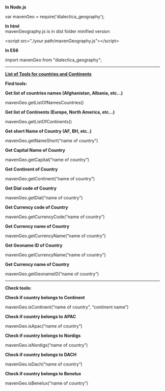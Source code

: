 <p style="margin-bottom: 0in"><b>In Node.js</b></p>
<p style="margin-bottom: 0in">var mavenGeo =
require('dialectica_geography');</p>

<p style="margin-bottom: 0in"><b>In html</b><br>mavenGeography.js is in dist folder minified version</p>

<p style="margin-bottom: 0in">&lt;script src=&quot;./your
path/mavenGeography.js&quot;&gt;&lt;/script&gt;</p>

<p style="margin-bottom: 0in"><b>In ES6</b></p>
<p style="margin-bottom: 0in">import mavenGeo from
&quot;dialectica_geography&quot;;</p>

<hr></hr>
<p style="margin-bottom: 0in"><b style="text-decoration: underline">List of Tools for countries and
  Continents</b></p>

<p style="margin-bottom: 0in"><b>Find tools:</b></p>
<p style="margin-bottom: 0in"><b>Get list of countries names
(Afghanistan, Albania, etc...)</b></p>
<p style="margin-bottom: 0in">mavenGeo.getListOfNamesCountries()</p>

<p style="margin-bottom: 0in"><b>Get list of Continents (Europe, North
America, etc...)</b></p>
<p style="margin-bottom: 0in">mavenGeo.getListOfContinents()</p>

<p style="margin-bottom: 0in"><b>Get short Name of Country (AF, BH,
etc..)</b></p>
<p style="margin-bottom: 0in">mavenGeo.getNameShort(“name of
country”)</p>

<p style="margin-bottom: 0in"><b>Get Capital Name of Country</b></p>
<p style="margin-bottom: 0in">mavenGeo.getCapital(“name of
country”)</p>

<p style="margin-bottom: 0in"><b>Get Continent of Country
</b></p>
<p style="margin-bottom: 0in">mavenGeo.getContinent(“name of
country”)</p>

<p style="margin-bottom: 0in"><b>Get Dial code of Country
</b></p>
<p style="margin-bottom: 0in">mavenGeo.getDial(“name of country”)</p>

<p style="margin-bottom: 0in"><b>Get Currency code of Country
</b></p>
<p style="margin-bottom: 0in">mavenGeo.getCurrencyCode(“name of
country”)</p>

<p style="margin-bottom: 0in"><b>Get Currency name of Country
</b></p>
<p style="margin-bottom: 0in">mavenGeo.getCurrencyName(“name of
country”)</p>

<p style="margin-bottom: 0in"><b>Get Geoname ID  of Country
</b></p>
<p style="margin-bottom: 0in">mavenGeo.getCurrencyName(“name of
country”)</p>

<p style="margin-bottom: 0in"><b>Get Currency name of Country
</b></p>
<p style="margin-bottom: 0in">mavenGeo.getGeonameID(“name of
country”)</p>
<hr></hr>
<p style="margin-bottom: 0in"><b>Check tools:</b></p>
<p style="margin-bottom: 0in"><b>Check if country belongs to Continent</b></p>
<p style="margin-bottom: 0in">mavenGeo.isContinent(“name of
country”, “continent name”)</p>

<p style="margin-bottom: 0in"><b>Check if country belongs to APAC</b></p>
<p style="margin-bottom: 0in">mavenGeo.isApac(“name of country”)</p>

<p style="margin-bottom: 0in"><b>Check if country belongs to Nordigs</b></p>
<p style="margin-bottom: 0in">mavenGeo.isNordigs(“name of country”)</p>

<p style="margin-bottom: 0in"><b>Check if country belongs to DACH</b></p>
<p style="margin-bottom: 0in">mavenGeo.isDach(“name of country”)</p>

<p style="margin-bottom: 0in"><b>Check if country belongs to Benelux</b></p>
<p style="margin-bottom: 0in">mavenGeo.isBenelux(“name of country”)</p>

<p style="margin-bottom: 0in"><br/>
